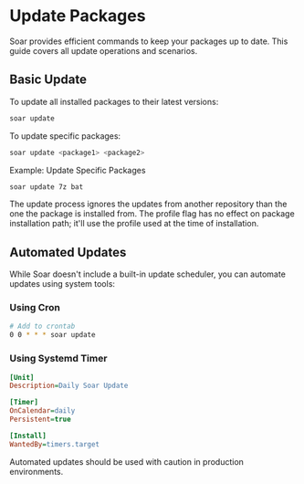 # Update Packages

Soar provides efficient commands to keep your packages up to date. This guide covers all update operations and scenarios.

## Basic Update

To update all installed packages to their latest versions:
```sh
soar update
```

To update specific packages:
```sh
soar update <package1> <package2>
```

Example: Update Specific Packages
```sh
soar update 7z bat
```

<div class="warning">
    The update process ignores the updates from another repository than the one the package is installed from.
    The profile flag has no effect on package installation path; it'll use the profile used at the time of installation.
</div>

## Automated Updates

While Soar doesn't include a built-in update scheduler, you can automate updates using system tools:

### Using Cron
```sh
# Add to crontab
0 0 * * * soar update
```

### Using Systemd Timer
```ini
[Unit]
Description=Daily Soar Update

[Timer]
OnCalendar=daily
Persistent=true

[Install]
WantedBy=timers.target
```

<div class="warning">
    Automated updates should be used with caution in production environments.
</div>
